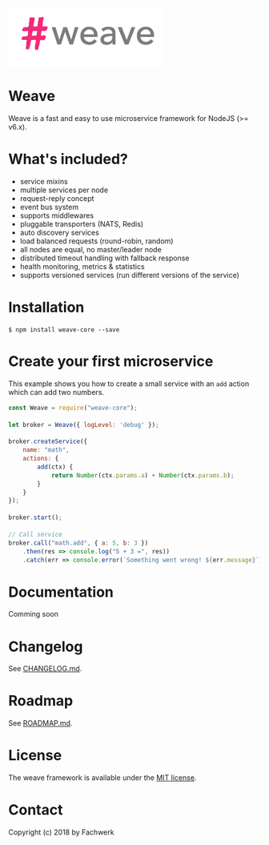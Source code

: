 ![weave logo](docs/assets/logo.png)

# Weave

Weave is a fast and easy to use  microservice framework for NodeJS (>= v6.x).



# What's included?

- service mixins
- multiple services per node
- request-reply concept
- event bus system
- supports middlewares
- pluggable transporters (NATS, Redis)
- auto discovery services
- load balanced requests (round-robin, random)
- all nodes are equal, no master/leader node
- distributed timeout handling with fallback response
- health monitoring, metrics & statistics
- supports versioned services (run different versions of the service)


# Installation
```
$ npm install weave-core --save
```

# Create your first microservice
This example shows you how to create a small service with an `add` action which can add two numbers.
```js
const Weave = require("weave-core");

let broker = Weave({ logLevel: 'debug' });

broker.createService({
    name: "math",
    actions: {
        add(ctx) {
            return Number(ctx.params.a) + Number(ctx.params.b);
        }
    }
});

broker.start();

// Call service
broker.call("math.add", { a: 5, b: 3 })
    .then(res => console.log("5 + 3 =", res))
    .catch(err => console.error(`Something went wrong! ${err.message}`));
```

# Documentation
Comming soon
# Changelog
See [CHANGELOG.md](CHANGELOG.md).

# Roadmap
See [ROADMAP.md](ROADMAP.md).

# License
The weave framework is available under the [MIT license](https://tldrlegal.com/license/mit-license).

# Contact
Copyright (c) 2018 by Fachwerk